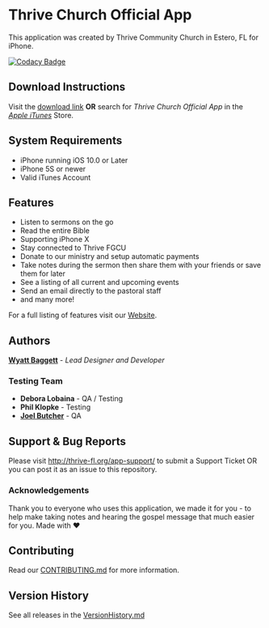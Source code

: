 # Thrive Church Official App

This application was created by Thrive Community Church in Estero, FL for iPhone.

[![Codacy Badge](https://api.codacy.com/project/badge/Grade/93736df555dd47b5b6cbf4a6fa544949)](https://www.codacy.com/app/wyattbaggett/ThriveChurchOfficialApp?utm_source=github.com&amp;utm_medium=referral&amp;utm_content=ThriveCommunityChurch/ThriveChurchOfficialApp&amp;utm_campaign=Badge_Grade)

## Download Instructions
Visit the [download link](https://itunes.apple.com/us/app/thrive-church-official-app/id1138008288?mt=8)
**OR** search for *Thrive Church Official App* in the [*Apple iTunes*](https://www.apple.com/itunes/) Store.
 
## System Requirements

* iPhone running iOS 10.0 or Later
* iPhone 5S or newer
* Valid iTunes Account

## Features

* Listen to sermons on the go
* Read the entire Bible
* Supporting iPhone X
* Stay connected to Thrive FGCU
* Donate to our ministry and setup automatic payments
* Take notes during the sermon then share them with your friends or save them for later
* See a listing of all current and upcoming events
* Send an email directly to the pastoral staff
* and many more!

For a full listing of features visit our [Website](http://thrive-fl.org).

## Authors
[**Wyatt Baggett**](https://github.com/ksigWyatt) - *Lead Designer and Developer* 

### Testing Team

* **Debora Lobaina** - QA / Testing
* **Phil Klopke** - Testing
* **[Joel Butcher](https://github.com/joelbutcher)** - QA

## Support & Bug Reports
Please visit http://thrive-fl.org/app-support/ to submit a Support Ticket OR you can post it as an issue to this repository.

### Acknowledgements
Thank you to everyone who uses this application, we made it for you - to help make taking notes and hearing the gospel message that much easier for you. Made with ❤

## Contributing
Read our [CONTRIBUTING.md](https://github.com/ThriveCommunityChurch/ThriveChurchOfficialApp/blob/master/CONTRIBUTING.md) for more information.

## Version History
See all releases in the [VersionHistory.md](https://github.com/ThriveCommunityChurch/ThriveChurchOfficialApp/blob/master/VersionHistory.md)
